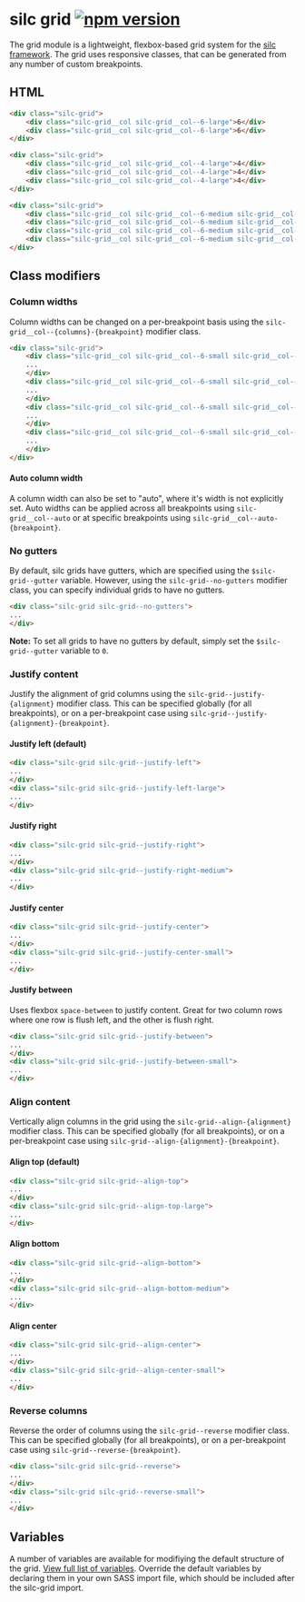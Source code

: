 # silc grid [![npm version](https://badge.fury.io/js/silc-grid.svg)](https://badge.fury.io/js/silc-grid)
The grid module is a lightweight, flexbox-based grid system for the [silc framework](https://github.com/nickrigby/silc). The grid uses responsive classes, that can be generated from any number of custom breakpoints.

## HTML
```html
<div class="silc-grid">
    <div class="silc-grid__col silc-grid__col--6-large">6</div>
    <div class="silc-grid__col silc-grid__col--6-large">6</div>
</div>

<div class="silc-grid">
    <div class="silc-grid__col silc-grid__col--4-large">4</div>
    <div class="silc-grid__col silc-grid__col--4-large">4</div>
    <div class="silc-grid__col silc-grid__col--4-large">4</div>
</div>

<div class="silc-grid">
    <div class="silc-grid__col silc-grid__col--6-medium silc-grid__col--3-large">3</div>
    <div class="silc-grid__col silc-grid__col--6-medium silc-grid__col--3-large">3</div>
    <div class="silc-grid__col silc-grid__col--6-medium silc-grid__col--3-large">3</div>
    <div class="silc-grid__col silc-grid__col--6-medium silc-grid__col--3-large">3</div>
</div>
```

## Class modifiers

### Column widths
Column widths can be changed on a per-breakpoint basis using the `silc-grid__col--{columns}-{breakpoint}` modifier class.

```html
<div class="silc-grid">
    <div class="silc-grid__col silc-grid__col--6-small silc-grid__col--3-medium">
    ...
    </div>
    <div class="silc-grid__col silc-grid__col--6-small silc-grid__col--3-medium">
    ...
    </div>
    <div class="silc-grid__col silc-grid__col--6-small silc-grid__col--3-medium">
    ...
    </div>
    <div class="silc-grid__col silc-grid__col--6-small silc-grid__col--3-medium">
    ...
    </div>
</div>
```

#### Auto column width
A column width can also be set to "auto", where it's width is not explicitly set. Auto widths can be applied across all breakpoints using `silc-grid__col--auto` or at specific breakpoints using `silc-grid__col--auto-{breakpoint}`.

### No gutters
By default, silc grids have gutters, which are specified using the `$silc-grid--gutter` variable. However, using the `silc-grid--no-gutters` modifier class, you can specify individual grids to have no gutters.

```html
<div class="silc-grid silc-grid--no-gutters">
...
</div>
```

__Note:__ To set all grids to have no gutters by default, simply set the `$silc-grid--gutter` variable to `0`.

###  Justify content
Justify the alignment of grid columns using the `silc-grid--justify-{alignment}` modifier class. This can be specified globally (for all breakpoints), or on a per-breakpoint case using `silc-grid--justify-{alignment}-{breakpoint}`.

#### Justify left (default)
```html
<div class="silc-grid silc-grid--justify-left">
...
</div>
<div class="silc-grid silc-grid--justify-left-large">
...
</div>
```

#### Justify right
```html
<div class="silc-grid silc-grid--justify-right">
...
</div>
<div class="silc-grid silc-grid--justify-right-medium">
...
</div>
```

#### Justify center
```html
<div class="silc-grid silc-grid--justify-center">
...
</div>
<div class="silc-grid silc-grid--justify-center-small">
...
</div>
```

#### Justify between
Uses flexbox `space-between` to justify content. Great for two column rows where one row is flush left, and the other is flush right.
```html
<div class="silc-grid silc-grid--justify-between">
...
</div>
<div class="silc-grid silc-grid--justify-between-small">
...
</div>
```

### Align content
Vertically align columns in the grid using the `silc-grid--align-{alignment}` modifier class. This can be specified globally (for all breakpoints), or on a per-breakpoint case using `silc-grid--align-{alignment}-{breakpoint}`.

#### Align top (default)
```html
<div class="silc-grid silc-grid--align-top">
...
</div>
<div class="silc-grid silc-grid--align-top-large">
...
</div>
```

#### Align bottom
```html
<div class="silc-grid silc-grid--align-bottom">
...
</div>
<div class="silc-grid silc-grid--align-bottom-medium">
...
</div>
```

#### Align center
```html
<div class="silc-grid silc-grid--align-center">
...
</div>
<div class="silc-grid silc-grid--align-center-small">
...
</div>
```

### Reverse columns
Reverse the order of columns using the `silc-grid--reverse` modifier class. This can be specified globally (for all breakpoints), or on a per-breakpoint case using `silc-grid--reverse-{breakpoint}`.

```html
<div class="silc-grid silc-grid--reverse">
...
</div>
<div class="silc-grid silc-grid--reverse-small">
...
</div>
```

## Variables
A number of variables are available for modifiying the default structure of the grid. [View full list of variables](src/scss/_variables.scss). Override the default variables by declaring them in your own SASS import file, which should be included after the silc-grid import.
